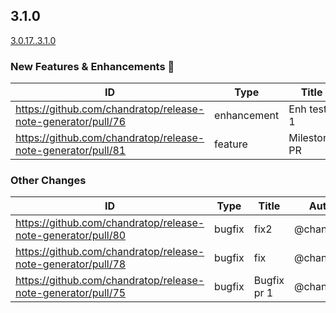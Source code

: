 <!-- Release notes generated using automated workflow -->

## 3.1.0
[3.0.17..3.1.0](https://github.com/chandratop/release-note-generation-demo/compare/3.0.17..3.1.0)
<!--- feat header start -->
### New Features & Enhancements 🎉
<!--- feat header end -->
<!--- feat body start -->
| ID | Type | Title | Author | JIRA |
| -------------- | -------------- | -------------- | -------------- | -------------- |
| https://github.com/chandratop/release-note-generator/pull/76 | enhancement | Enh test 1 | @chandratop | [PLAT-4742](https://amagiengg.atlassian.net/browse/PLAT-4742) |
| https://github.com/chandratop/release-note-generator/pull/81 | feature | Milestone PR | @chandratop | [PLAT-5343](https://amagiengg.atlassian.net/browse/PLAT-5343) |
<!--- feat body end -->
<!--- break body end -->
<!--- sop body end -->

</details>
<!--- other header start -->

### Other Changes
<!--- other header end -->
<!--- other body start -->
| ID | Type | Title | Author | JIRA |
| -------------- | -------------- | -------------- | -------------- | -------------- |
| https://github.com/chandratop/release-note-generator/pull/80 | bugfix | fix2 | @chandratop | [PLAT-2](https://amagiengg.atlassian.net/browse/PLAT-4742) |
| https://github.com/chandratop/release-note-generator/pull/78 | bugfix | fix | @chandratop | [PLAT-1](https://amagiengg.atlassian.net/browse/PLAT-4742) |
| https://github.com/chandratop/release-note-generator/pull/75 | bugfix | Bugfix pr 1 | @chandratop | [PLAT-4742](https://amagiengg.atlassian.net/browse/PLAT-4742) |
<!--- other body end -->
